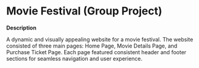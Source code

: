 # Movie Festival (Group Project)

**Description**

A dynamic and visually appealing website for a movie festival. The website consisted of three main pages: Home Page, Movie Details Page, and Purchase Ticket Page. Each page featured consistent header and footer sections for seamless navigation and user experience.
